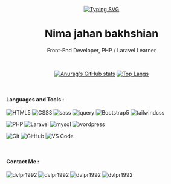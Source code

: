 <div align="center">

[![Typing SVG](https://readme-typing-svg.herokuapp.com?color=%231A86CA&size=22&center=true&vCenter=true&lines=Welcome+To+My+Github+Profile)](https://git.io/typing-svg)
</div>

<div align="center">
	
<h1>Nima jahan bakhshian</h1>
<p>Front-End Developer, PHP / Laravel Learner</p>
</div>

<br>

<div align="center">

 [![Anurag's GitHub stats](https://github-readme-stats.vercel.app/api?username=dvlpr1996&show_icons=true&theme=vue-dark&include_all_commits=true&count_private=true&line_height=35)](https://github.com/dvlpr1996/dvlpr1996)  [![Top Langs](https://github-readme-stats.vercel.app/api/top-langs/?username=dvlpr1996&theme=vue-dark&include_all_commits=true&line_height=35)](https://github.com/dvlpr1996/dvlpr1996)
</div>

<br>

#### Languages and Tools :


![HTML5](https://img.shields.io/badge/-HTML5-E34F26?style=for-the-badge&logo=HTML5&logoColor=fff)
![CSS3](https://img.shields.io/badge/-CSS3-1572B6?style=for-the-badge&logo=CSS3&logoColor=fff)
![sass](https://img.shields.io/badge/-sass-c69?style=for-the-badge&logo=sass&logoColor=fff)
![jquery](https://img.shields.io/badge/-jquery-0769AD?style=for-the-badge&logo=jquery&logoColor=fff)
![Bootstrap5](https://img.shields.io/badge/-Bootstrap%205-7952B3?style=for-the-badge&logo=Bootstrap&logoColor=fff)
![tailwindcss](https://img.shields.io/badge/-tailwind%20css-06B6D4?style=for-the-badge&logo=tailwindcss&logoColor=fff)

![PHP](https://img.shields.io/badge/-PHP-777BB4?style=for-the-badge&logo=php&logoColor=fff)
![Laravel](https://img.shields.io/badge/-Laravel-FF2D20?style=for-the-badge&logo=Laravel&logoColor=fff)
![mysql](https://img.shields.io/badge/-mysql-4479A1?style=for-the-badge&logo=mysql&logoColor=000)
![wordpress](https://img.shields.io/badge/-wordpress-21759b?style=for-the-badge&logo=wordpress&logoColor=fff)

![Git](https://img.shields.io/badge/-Git-F05032?style=for-the-badge&logo=Git&logoColor=fff)
![GitHub](https://img.shields.io/badge/-GitHub-181717?style=for-the-badge&logo=GitHub&logoColor=fff)
![VS Code](https://img.shields.io/badge/-VS%20Code-007ACC?style=for-the-badge&logo=visual-studio-code&logoColor=fff)

    	
<br>

#### Contact Me :

<div align="center">
	
  <a href="https://instagram.com/nima_jahanbakhshian">
    <img align="left" alt="dvlpr1992" src="https://img.shields.io/badge/Instagram-E4405F?style=for-the-badge&logo=instagram&logoColor=white">
  </a>
  <a href="https://www.linkedin.com/in/nima-jahan-bakhshian">
    <img align="left" alt="dvlpr1992" src="https://img.shields.io/badge/LinkedIn-0077B5?style=for-the-badge&logo=linkedin&logoColor=white">
	</a>
	
	
  <a href="https://t.me/nima_1375">
    <img align="left" alt="dvlpr1992" src="https://img.shields.io/badge/Telegram-2CA5E0?style=for-the-badge&logo=telegram&logoColor=white">
  </a>
 <a href="mailto:nimajahanbakhshian@gmail.com">
    <img align="left" alt="dvlpr1992" src="https://img.shields.io/badge/Gmail-D14836?style=for-the-badge&logo=gmail&logoColor=white">
  </a>
	
</div>

